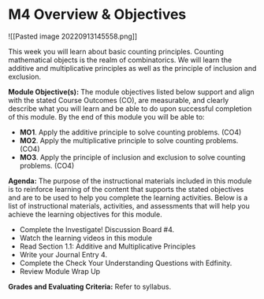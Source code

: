 # M4 Overview & Objectives
![[Pasted image 20220913145558.png]]

This week you will learn about basic counting principles. Counting mathematical objects is the realm of combinatorics. We will learn the additive and multiplicative principles as well as the principle of inclusion and exclusion.

**Module Objective(s):** The module objectives listed below support and align with the stated Course Outcomes (CO), are measurable, and clearly describe what you will learn and be able to do upon successful completion of this module. By the end of this module you will be able to:

-   **MO1**. Apply the additive principle to solve counting problems. (CO4)
-   **MO2**. Apply the multiplicative principle to solve counting problems. (CO4)
-   **MO3**. Apply the principle of inclusion and exclusion to solve counting problems. (CO4)

**Agenda:** The purpose of the instructional materials included in this module is to reinforce learning of the content that supports the stated objectives and are to be used to help you complete the learning activities. Below is a list of instructional materials, activities, and assessments that will help you achieve the learning objectives for this module.

-   Complete the Investigate! Discussion Board #4.
-   Watch the learning videos in this module
-   Read Section 1.1: Additive and Multiplicative Principles
-   Write your Journal Entry 4.
-   Complete the Check Your Understanding Questions with Edfinity.
-   Review Module Wrap Up

**Grades and Evaluating Criteria:** Refer to syllabus.
